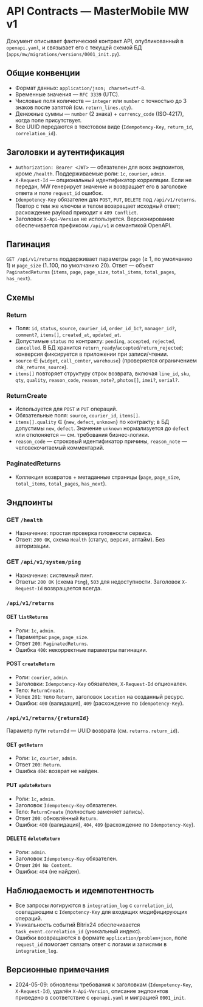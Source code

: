 # API Contracts — MasterMobile MW v1

Документ описывает фактический контракт API, опубликованный в `openapi.yaml`, и связывает его с текущей схемой БД (`apps/mw/migrations/versions/0001_init.py`).

## Общие конвенции
- Формат данных: `application/json; charset=utf-8`.
- Временные значения — `RFC 3339` (UTC).
- Числовые поля количеств — `integer` или `number` с точностью до 3 знаков после запятой (см. `return_lines.qty`).
- Денежные суммы — `number` (2 знака) + `currency_code` (ISO‑4217), когда поле присутствует.
- Все UUID передаются в текстовом виде (`Idempotency-Key`, `return_id`, `correlation_id`).

## Заголовки и аутентификация
- `Authorization: Bearer <JWT>` — обязателен для всех эндпоинтов, кроме `/health`. Поддерживаемые роли: `1c`, `courier`, `admin`.
- `X-Request-Id` — опциональный идентификатор корреляции. Если не передан, MW генерирует значение и возвращает его в заголовке ответа и поле `request_id` ошибок.
- `Idempotency-Key` обязателен для `POST`, `PUT`, `DELETE` под `/api/v1/returns`. Повтор с тем же ключом и телом возвращает исходный ответ; расхождение payload приводит к `409 Conflict`.
- Заголовок `X-Api-Version` не используется. Версионирование обеспечивается префиксом `/api/v1` и семантикой OpenAPI.

## Пагинация
`GET /api/v1/returns` поддерживает параметры `page` (≥ 1, по умолчанию 1) и `page_size` (1..100, по умолчанию 20). Ответ — объект `PaginatedReturns` (`items`, `page`, `page_size`, `total_items`, `total_pages`, `has_next`).

## Схемы
### Return
- Поля: `id`, `status`, `source`, `courier_id`, `order_id_1c?`, `manager_id?`, `comment?`, `items[]`, `created_at`, `updated_at`.
- Допустимые `status` по контракту: `pending`, `accepted`, `rejected`, `cancelled`. В БД хранится `return_ready`/`accepted`/`return_rejected`; конверсия фиксируется в приложении при записи/чтении.
- `source` ∈ {`widget`, `call_center`, `warehouse`} (проверяется ограничением `chk_returns_source`).
- `items[]` повторяет структуру строк возврата, включая `line_id`, `sku`, `qty`, `quality`, `reason_code`, `reason_note?`, `photos[]`, `imei?`, `serial?`.

### ReturnCreate
- Используется для `POST` и `PUT` операций.
- Обязательные поля: `source`, `courier_id`, `items[]`.
- `items[].quality` ∈ {`new`, `defect`, `unknown`} по контракту; в БД допустимы `new`, `defect`. Значение `unknown` нормализуется до `defect` или отклоняется — см. требования бизнес-логики.
- `reason_code` — строковый идентификатор причины, `reason_note` — человекочитаемый комментарий.

### PaginatedReturns
- Коллекция возвратов + метаданные страницы (`page`, `page_size`, `total_items`, `total_pages`, `has_next`).

## Эндпоинты
### GET `/health`
- Назначение: простая проверка готовности сервиса.
- Ответ: `200 OK`, схема `Health` (статус, версия, аптайм). Без авторизации.

### GET `/api/v1/system/ping`
- Назначение: системный пинг.
- Ответы: `200 OK` (схема `Ping`), `503` для недоступности. Заголовок `X-Request-Id` возвращается всегда.

### `/api/v1/returns`
#### GET `listReturns`
- Роли: `1c`, `admin`.
- Параметры: `page`, `page_size`.
- Ответ `200`: `PaginatedReturns`.
- Ошибка `400`: некорректные параметры пагинации.

#### POST `createReturn`
- Роли: `courier`, `admin`.
- Заголовки: `Idempotency-Key` обязателен, `X-Request-Id` опционален.
- Тело: `ReturnCreate`.
- Успех `201`: тело `Return`, заголовок `Location` на созданный ресурс.
- Ошибки: `400` (валидация), `409` (расхождение по `Idempotency-Key`).

### `/api/v1/returns/{returnId}`
Параметр пути `returnId` — UUID возврата (см. `returns.return_id`).

#### GET `getReturn`
- Роли: `1c`, `courier`, `admin`.
- Ответ `200`: `Return`.
- Ошибка `404`: возврат не найден.

#### PUT `updateReturn`
- Роли: `1c`, `admin`.
- Заголовок `Idempotency-Key` обязателен.
- Тело: `ReturnCreate` (полностью заменяет запись).
- Ответ `200`: обновлённый `Return`.
- Ошибки: `400` (валидация), `404`, `409` (расхождение по `Idempotency-Key`).

#### DELETE `deleteReturn`
- Роли: `admin`.
- Заголовок `Idempotency-Key` обязателен.
- Ответ `204 No Content`.
- Ошибки: `404` (не найден).

## Наблюдаемость и идемпотентность
- Все запросы логируются в `integration_log` с `correlation_id`, совпадающим с `Idempotency-Key` для входящих модифицирующих операций.
- Уникальность событий Bitrix24 обеспечивается `task_event.correlation_id` (уникальный индекс).
- Ошибки возвращаются в формате `application/problem+json`, поле `request_id` помогает связать ответ с логами и записями в `integration_log`.

## Версионные примечания
- 2024-05-09: обновлены требования к заголовкам (`Idempotency-Key`, `X-Request-Id`), удалён `X-Api-Version`, описание эндпоинтов приведено в соответствие с `openapi.yaml` и миграцией `0001_init`.
